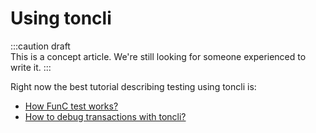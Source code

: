 # Using toncli

:::caution draft   
This is a concept article. We're still looking for someone experienced to write it.
:::

Right now the best tutorial describing testing using toncli is:
* [How FunC test works?](https://github.com/disintar/toncli/blob/master/docs/advanced/func_tests_new.md)
* [How to debug transactions with toncli?](https://github.com/disintar/toncli/blob/master/docs/advanced/transaction_debug.md)